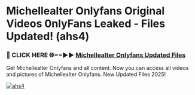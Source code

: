 # Michellealter Onlyfans Original Videos 0nlyFans Leaked - Files Updated! (ahs4)

<h3>🔴 CLICK HERE 🌐==►► <a href="https://tinyurl.com/ehrbuxhb" rel="nofollow">Michellealter Onlyfans Updated Files</a></h3>

Get Michellealter Onlyfans and all content. Now you can access all videos and pictures of Michellealter Onlyfans. New Updated Files 2025!

[![ahs4](https://i.imgur.com/lVYEuWS.gif)](https://tinyurl.com/ehrbuxhb)
